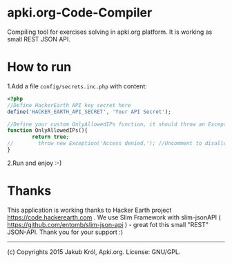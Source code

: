 # apki.org-Code-Compiler
Compiling tool for exercises solving in apki.org platform. It is working as small REST JSON API.

# How to run

1.Add a file `config/secrets.inc.php` with content:

```php
<?php
//Define HackerEarth API key secret here
define('HACKER_EARTH_API_SECRET', 'Your API Secret');

//Define your custom OnlyAllowedIPs function, it should throw an Exception when wrong IP.
function OnlyAllowedIPs(){
        return true;
//        throw new Exception('Access denied.'); //Uncomment to disallow some IP
}
```

2.Run and enjoy :-)

# Thanks
This application is working thanks to Hacker Earth project https://code.hackerearth.com . We use Slim Framework with slim-jsonAPI ( https://github.com/entomb/slim-json-api ) - great fot this small "REST" JSON-API. Thank you for your support :)



-----

(c) Copyrights 2015 Jakub Król, Apki.org. License: GNU/GPL.
